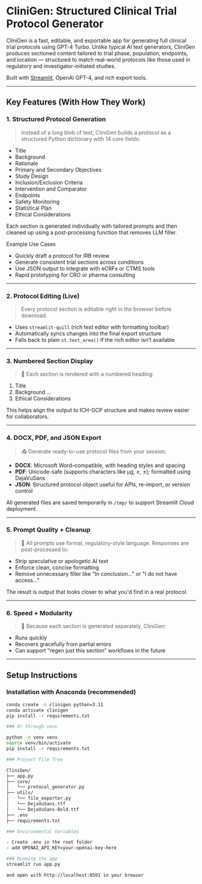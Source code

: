 # CliniGen: Structured Clinical Trial Protocol Generator

CliniGen is a fast, editable, and exportable app for generating full clinical trial protocols using GPT-4 Turbo. Unlike typical AI text generators, CliniGen produces sectioned content tailored to trial phase, population, endpoints, and location — structured to match real-world protocols like those used in regulatory and investigator-initiated studies.

Built with [Streamlit](https://streamlit.io), OpenAI GPT-4, and rich export tools.

---

## Key Features (With How They Work)

### 1. **Structured Protocol Generation**
> Instead of a long blob of text, CliniGen builds a protocol as a structured Python dictionary with 14 core fields:
- Title
- Background
- Rationale
- Primary and Secondary Objectives
- Study Design
- Inclusion/Exclusion Criteria
- Intervention and Comparator
- Endpoints
- Safety Monitoring
- Statistical Plan
- Ethical Considerations

Each section is generated individually with tailored prompts and then cleaned up using a post-processing function that removes LLM filler.

Example Use Cases
- Quickly draft a protocol for IRB review
- Generate consistent trial sections across conditions
- Use JSON output to integrate with eCRFs or CTMS tools
- Rapid prototyping for CRO or pharma consulting

---

### 2. **Protocol Editing (Live)**
> Every protocol section is editable right in the browser before download.

- Uses `streamlit-quill` (rich text editor with formatting toolbar)
- Automatically syncs changes into the final export structure
- Falls back to plain `st.text_area()` if the rich editor isn’t available

---

### 3. **Numbered Section Display**
> 📑 Each section is rendered with a numbered heading:
1. Title
2. Background
...
3. Ethical Considerations

This helps align the output to ICH-GCP structure and makes review easier for collaborators.

---

### 4. **DOCX, PDF, and JSON Export**
> 📤 Generate ready-to-use protocol files from your session.

- **DOCX**: Microsoft Word–compatible, with heading styles and spacing
- **PDF**: Unicode-safe (supports characters like μg, ≥, ±); formatted using DejaVuSans
- **JSON**: Structured protocol object useful for APIs, re-import, or version control

All generated files are saved temporarily in `/tmp/` to support Streamlit Cloud deployment.

---

### 5. **Prompt Quality + Cleanup**
> 🔬 All prompts use formal, regulatory-style language. Responses are post-processed to:
- Strip speculative or apologetic AI text
- Enforce clean, concise formatting
- Remove unnecessary filler like "In conclusion..." or "I do not have access..."

The result is output that looks closer to what you'd find in a real protocol.

---

### 6. **Speed + Modularity**
> 🚀 Because each section is generated separately, CliniGen:
- Runs quickly
- Recovers gracefully from partial errors
- Can support “regen just this section” workflows in the future

---

## Setup Instructions

### Installation with Anaconda (recommended)

```bash
conda create -n clinigen python=3.11
conda activate clinigen
pip install -r requirements.txt

### Or through venv

python -m venv venv
source venv/bin/activate
pip install -r requirements.txt

### Project File Tree

CliniGen/
├── app.py
├── core/
│   └── protocol_generator.py
├── utils/
│   └── file_exporter.py
│   └── DejaVuSans.ttf
│   └── DejaVuSans-Bold.ttf
├── .env
├── requirements.txt

### Environmental Variables

- Create .env in the root folder
- add OPENAI_API_KEY=your-openai-key-here

### Running the app
streamlit run app.py

and open with http://localhost:8501 in your browser
